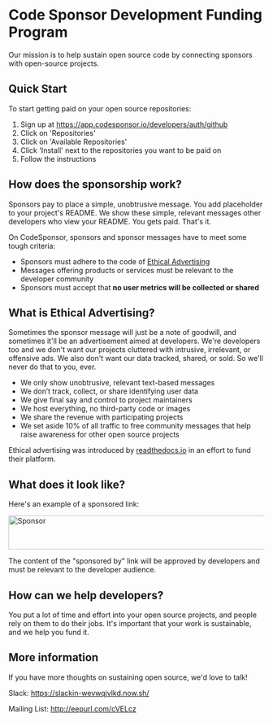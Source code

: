 # Code Sponsor Development Funding Program

Our mission is to help sustain open source code by connecting sponsors with open-source projects.

## Quick Start

To start getting paid on your open source repositories:

1. Sign up at https://app.codesponsor.io/developers/auth/github
1. Click on 'Repositories'
1. Click on 'Available Repositories'
1. Click 'Install' next to the repositories you want to be paid on
1. Follow the instructions

## How does the sponsorship work?

Sponsors pay to place a simple, unobtrusive message. You add placeholder to your project's README. We show these simple, relevant messages other developers who view your README. You gets paid. That's it.

On CodeSponsor, sponsors and sponsor messages have to meet some tough criteria:

* Sponsors must adhere to the code of [Ethical Advertising]()
* Messages offering products or services must be relevant to the developer community
* Sponsors must accept that **no user metrics will be collected or shared**

## What is Ethical Advertising?

Sometimes the sponsor message will just be a note of goodwill, and sometimes it'll be an advertisement aimed at developers. We're developers too and we don't want our projects cluttered with intrusive, irrelevant, or offensive ads. We also don't want our data tracked, shared, or sold. So we'll never do that to you, ever.

* We only show unobtrusive, relevant text-based messages
* We don’t track, collect, or share identifying user data
* We give final say and control to project maintainers
* We host everything, no third-party code or images
* We share the revenue with participating projects
* We set aside 10% of all traffic to free community messages that help raise awareness for other open source projects

Ethical advertising was introduced by [readthedocs.io](http://docs.readthedocs.io/en/latest/ethical-advertising.html) in an effort to fund their platform.

## What does it look like?

Here's an example of a sponsored link:

<a href="https://app.codesponsor.io/link/Z24Ypyn8iC1Q4i6uCwNyLW3r/codesponsor/core-values"><img src="https://app.codesponsor.io/embed/Z24Ypyn8iC1Q4i6uCwNyLW3r/codesponsor/core-values.svg" alt="Sponsor" style="width: 873px; height: 67px;"/></a>

The content of the "sponsored by" link will be approved by developers and must be relevant to the developer audience.

## How can we help developers?

You put a lot of time and effort into your open source projects, and people rely on them to do their jobs. It's important that your work is sustainable, and we help you fund it.

## More information

If you have more thoughts on sustaining open source, we'd love to talk!

Slack: https://slackin-wevwqjvlkd.now.sh/

Mailing List: http://eepurl.com/cVELcz
